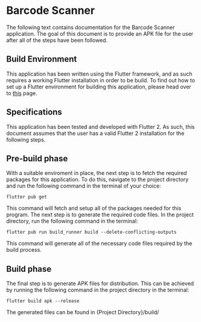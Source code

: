 # Barcode Scanner

The following text contains documentation for the Barcode Scanner application. The goal of this document is to provide an APK file for the user after all of the steps have been followed. 
   
## Build Environment

This application has been written using the Flutter framework, and as such requires a working Flutter installation in order to be build. To find out how to set up a  Flutter environment for building this application, please head over to [this](https://flutter.dev/docs/get-started/) page. 


## Specifications
This application has been tested and developed with Flutter 2. As such, this document assumes that the user has a valid Flutter 2 installation for the following steps.

## Pre-build phase

With a suitable enviroment in place, the next step is to fetch the required packages for this application. To do this, navigate to the project directory and run the following command in the terminal of your choice:


```
flutter pub get
```

This command will fetch and setup all of the packages needed for this program. The next step is to generate the required code files. In the project directory, run the following command in the terminal:

```
flutter pub run build_runner build --delete-conflicting-outputs
```

This command will generate all of the necessary code files required by the build process.


## Build phase

The final step is to generate APK files for distribution. This can be achieved by running the following command in the project directory in the terminal:

```
flutter build apk --release
```

The generated files can be found in {Project Directory}/build/


